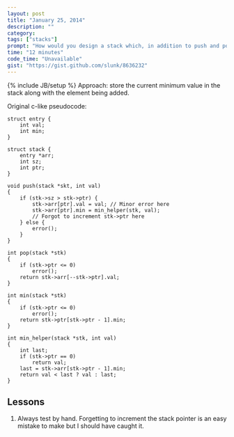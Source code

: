 ```yaml
---
layout: post
title: "January 25, 2014"
description: ""
category: 
tags: ["stacks"]
prompt: "How would you design a stack which, in addition to push and pop, also has a function min which returns the minimum element? Push, pop and min should all operate in O(1) time."
time: "12 minutes"
code_time: "Unavailable"
gist: "https://gist.github.com/slunk/8636232"
---
```

{% include JB/setup %}
Approach: store the current minimum value in the stack along with the element being added.

Original c-like pseudocode:

    struct entry {
        int val;
        int min;
    }

    struct stack {
        entry *arr;
        int sz;
        int ptr;
    }

    void push(stack *skt, int val)
    {
        if (stk->sz > stk->ptr) {
            stk->arr[ptr].val = val; // Minor error here
            stk->arr[ptr].min = min_helper(stk, val);
            // Forgot to increment stk->ptr here
        } else {
            error();
        }
    }

    int pop(stack *stk)
    {
        if (stk->ptr <= 0)
            error();
        return stk->arr[--stk->ptr].val;
    }

    int min(stack *stk)
    {
        if (stk->ptr <= 0)
            error();
        return stk->ptr[stk->ptr - 1].min;
    }

    int min_helper(stack *stk, int val)
    {
        int last;
        if (stk->ptr == 0)
            return val;
        last = stk->arr[stk->ptr - 1].min;
        return val < last ? val : last;
    }

## Lessons

1. Always test by hand. Forgetting to increment the stack pointer is an easy mistake to make but I should have caught it.

